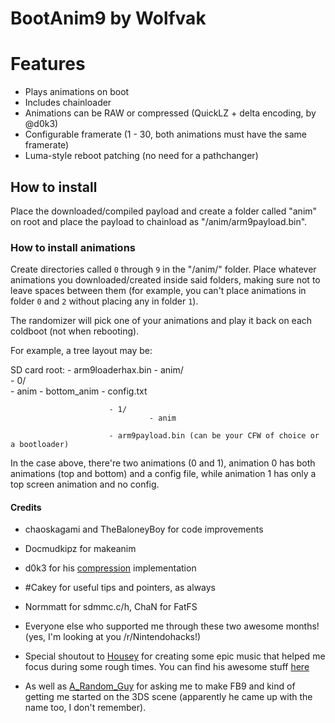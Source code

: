# BootAnim9 by Wolfvak

# Features

- Plays animations on boot
- Includes chainloader
- Animations can be RAW or compressed (QuickLZ + delta encoding, by @d0k3)
- Configurable framerate (1 - 30, both animations must have the same framerate)
- Luma-style reboot patching (no need for a pathchanger)

## How to install

Place the downloaded/compiled payload and create a folder called "anim" on root and place the payload to
chainload as "/anim/arm9payload.bin".

### How to install animations

Create directories called `0` through `9` in the "/anim/" folder. Place whatever animations
you downloaded/created inside said folders, making sure not to leave spaces between them
(for example, you can't place animations in folder `0` and `2` without placing any in folder `1`).

The randomizer will pick one of your animations and play it back on each coldboot (not when rebooting).

For example, a tree layout may be:

SD card root: - arm9loaderhax.bin
              - anim/     
			              - 0/     
						           - anim
			                       - bottom_anim
								   - config.txt

			              - 1/
						           - anim

                          - arm9payload.bin (can be your CFW of choice or a bootloader)

In the case above, there're two animations (0 and 1), animation 0 has both animations (top and bottom)
and a config file, while animation 1 has only a top screen animation and no config.

#### Credits

- chaoskagami and TheBaloneyBoy for code improvements

- Docmudkipz for makeanim

- d0k3 for his [compression](https://github.com/d0k3/ban9comp) implementation

- \#Cakey for useful tips and pointers, as always

- Normmatt for sdmmc.c/h, ChaN for FatFS

- Everyone else who supported me through these two awesome months! (yes, I'm looking at you /r/Nintendohacks!)

- Special shoutout to [Housey](https://github.com/housebreaker) for creating some epic music that helped me focus during some
rough times. You can find his awesome stuff [here](https://soundcloud.com/housebreaker1)

- As well as [A_Random_Guy](https://gbatemp.net/members/a_random_guy.366070/) for asking me to make FB9 and kind of
getting me started on the 3DS scene (apparently he came up with the name too, I don't remember).

